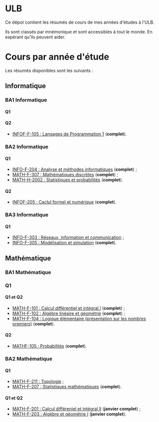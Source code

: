 # ULB
Ce dépot contient les résumés de cours de mes années d'études à l'ULB.

Ils sont classés par mnémonique et sont accessibles  à tout le monde. En espérant qu'ils peuvent aider.

# Cours par année d'étude

Les résumés disponibles sont les suivants :

## Informatique

### BA1 Informatique

#### Q1

#### Q2

+ [INFOF-F-105 : Langages de Programmation 1](https://github.com/RobinPetit/ULB/blob/master/INFOF-105/r%C3%A9sum%C3%A9/r%C3%A9sum%C3%A9.pdf) (**complet**).

### BA2 Informatique

#### Q1

+ [INFO-F-204 : Analyse et méthodes informatiques](https://github.com/RobinPetit/ULB/blob/master/INFOF-204/r%C3%A9sum%C3%A9/r%C3%A9sum%C3%A9.pdf) (**complet**) ;
+ [MATH-F-307 : Mathématiques discrètes](https://github.com/RobinPetit/ULB/blob/master/MATHF-307/r%C3%A9sum%C3%A9/r%C3%A9sum%C3%A9.pdf) (**complet**) ;
+ [MATH-H-2002 : Statistiques et probabilités](https://github.com/RobinPetit/ULB/blob/master/MATHH-2002/r%C3%A9sum%C3%A9/r%C3%A9sum%C3%A9.pdf) (**complet**).

#### Q2

+ [INFOF-205 : Caclul formel et numérique](https://github.com/RobinPetit/ULB/blob/master/INFOF-205/r%C3%A9sum%C3%A9/r%C3%A9sum%C3%A9.pdf) (**complet**).

### BA3 Informatique

#### Q1

+ [INFO-F-303 : Réseaux, information et communication](https://github.com/RobinPetit/ULB/blob/master/INFOF-303/r%C3%A9sum%C3%A9/Th%C3%A9orie%20de%20l'information/r%C3%A9sum%C3%A9.pdf) ;
+ [INFO-F-305 : Modélisation et simulation](https://github.com/RobinPetit/ULB/blob/master/INFOF-305/r%C3%A9sum%C3%A9/r%C3%A9sum%C3%A9.pdf) (**complet**).

## Mathématique

### BA1 Mathématique

### Q1

#### Q1 et Q2

+ [MATH-F-101 : Calcul différentiel et intégral I](https://github.com/RobinPetit/ULB/blob/master/MATHF-101/r%C3%A9sum%C3%A9/r%C3%A9sum%C3%A9.pdf) (**complet**) ;
+ [MATH-F-102 : Algèbre linéaire et géométrie](https://github.com/RobinPetit/ULB/blob/master/MATHF-102/r%C3%A9sum%C3%A9/r%C3%A9sum%C3%A9.pdf) (**complet**) ;
+ [MATH-F-104 : Logique élémentaire (présentation sur les nombres premiers)](https://github.com/RobinPetit/ULB/blob/master/MATHF-104/Pr%C3%A9sentation/slides.pdf) (**complet**).

#### Q2

+ [MATHF-105 : Probabilités](https://github.com/RobinPetit/ULB/blob/master/MATHF-105/r%C3%A9sum%C3%A9/r%C3%A9sum%C3%A9.pdf) (**complet**).

### BA2 Mathématique

#### Q1

+ [MATH-F-211 : Topologie](https://github.com/RobinPetit/ULB/blob/master/MATHF-211/r%C3%A9sum%C3%A9/r%C3%A9sum%C3%A9.pdf) ;
+ [MATH-F-207 : Statistiques mathématiques](https://github.com/RobinPetit/ULB/blob/master/MATHF-207/r%C3%A9sum%C3%A9/r%C3%A9sum%C3%A9.pdf) (**complet**).

#### Q1 et Q2

+ [MATH-F-201 : Calcul différeniel et intégral II](https://github.com/RobinPetit/ULB/blob/master/MATHF-201/r%C3%A9sum%C3%A9/r%C3%A9sum%C3%A9.pdf) (**janvier complet**) ;
+ [MATH-F-203 : Algèbre et géométrie I](https://github.com/RobinPetit/ULB/blob/master/MATHF-203/r%C3%A9sum%C3%A9/r%C3%A9sum%C3%A9.pdf) (**janvier complet**).
